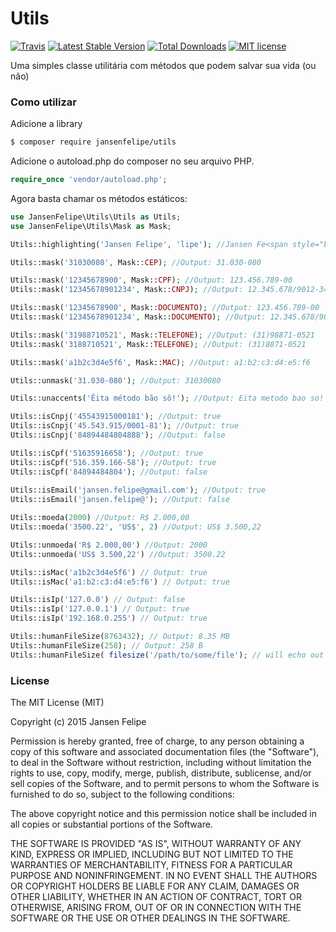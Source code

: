 # Utils

[![Travis](https://travis-ci.org/jansenfelipe/utils.svg?branch=2.0)](https://travis-ci.org/jansenfelipe/utils)
[![Latest Stable Version](http://img.shields.io/packagist/v/jansenfelipe/utils.svg?style=flat)](https://packagist.org/packages/jansenfelipe/utils)
[![Total Downloads](http://img.shields.io/packagist/dt/jansenfelipe/utils.svg?style=flat)](https://packagist.org/packages/jansenfelipe/utils)
[![MIT license](https://img.shields.io/dub/l/vibe-d.svg)](http://opensource.org/licenses/MIT)


Uma simples classe utilitária com métodos que podem salvar sua vida (ou não)

### Como utilizar

Adicione a library

```sh
$ composer require jansenfelipe/utils
```
    
Adicione o autoload.php do composer no seu arquivo PHP.

```php
require_once 'vendor/autoload.php';  
```

Agora basta chamar os métodos estáticos:

```php
use JansenFelipe\Utils\Utils as Utils;
use JansenFelipe\Utils\Mask as Mask;

Utils::highlighting('Jansen Felipe', 'lipe'); //Jansen Fe<span style="background-color:yellow; color:#000;">lipe</span>

Utils::mask('31030080', Mask::CEP); //Output: 31.030-080

Utils::mask('12345678900', Mask::CPF); //Output: 123.456.789-00
Utils::mask('12345678901234', Mask::CNPJ); //Output: 12.345.678/9012-34

Utils::mask('12345678900', Mask::DOCUMENTO); //Output: 123.456.789-00
Utils::mask('12345678901234', Mask::DOCUMENTO); //Output: 12.345.678/9012-34

Utils::mask('31988710521', Mask::TELEFONE); //Output: (31)98871-0521
Utils::mask('3188710521', Mask::TELEFONE); //Output: (31)8871-0521

Utils::mask('a1b2c3d4e5f6', Mask::MAC); //Output: a1:b2:c3:d4:e5:f6

Utils::unmask('31.030-080'); //Output: 31030080

Utils::unaccents('Êita método bão sô!'); //Output: Eita metodo bao so!   

Utils::isCnpj('45543915000181'); //Output: true
Utils::isCnpj('45.543.915/0001-81'); //Output: true
Utils::isCnpj('84894484804888'); //Output: false

Utils::isCpf('51635916658'); //Output: true
Utils::isCpf('516.359.166-58'); //Output: true
Utils::isCpf('84894484804'); //Output: false
 
Utils::isEmail('jansen.felipe@gmail.com'); //Output: true   
Utils::isEmail('jansen.felipe@'); //Output: false   

Utils::moeda(2000) //Output: R$ 2.000,00   
Utils::moeda('3500.22', 'US$', 2) //Output: US$ 3.500,22   

Utils::unmoeda('R$ 2.000,00') //Output: 2000   
Utils::unmoeda('US$ 3.500,22') //Output: 3500.22

Utils::isMac('a1b2c3d4e5f6') // Output: true
Utils::isMac('a1:b2:c3:d4:e5:f6') // Output: true

Utils::isIp('127.0.0') // Output: false
Utils::isIp('127.0.0.1') // Output: true
Utils::isIp('192.168.0.255') // Output: true

Utils::humanFileSize(8763432); // Output: 8.35 MB
Utils::humanFileSize(258); // Output: 258 B
Utils::humanFileSize( filesize('/path/to/some/file'); // will echo out the file size of that file

```


### License

The MIT License (MIT)

Copyright (c) 2015 Jansen Felipe

Permission is hereby granted, free of charge, to any person obtaining a copy
of this software and associated documentation files (the "Software"), to deal
in the Software without restriction, including without limitation the rights
to use, copy, modify, merge, publish, distribute, sublicense, and/or sell
copies of the Software, and to permit persons to whom the Software is
furnished to do so, subject to the following conditions:

The above copyright notice and this permission notice shall be included in
all copies or substantial portions of the Software.

THE SOFTWARE IS PROVIDED "AS IS", WITHOUT WARRANTY OF ANY KIND, EXPRESS OR
IMPLIED, INCLUDING BUT NOT LIMITED TO THE WARRANTIES OF MERCHANTABILITY,
FITNESS FOR A PARTICULAR PURPOSE AND NONINFRINGEMENT. IN NO EVENT SHALL THE
AUTHORS OR COPYRIGHT HOLDERS BE LIABLE FOR ANY CLAIM, DAMAGES OR OTHER
LIABILITY, WHETHER IN AN ACTION OF CONTRACT, TORT OR OTHERWISE, ARISING FROM,
OUT OF OR IN CONNECTION WITH THE SOFTWARE OR THE USE OR OTHER DEALINGS IN
THE SOFTWARE.
